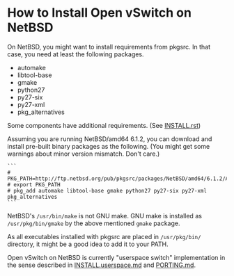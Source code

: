 How to Install Open vSwitch on NetBSD
=====================================

On NetBSD, you might want to install requirements from pkgsrc.
In that case, you need at least the following packages.

  * automake
  * libtool-base
  * gmake
  * python27
  * py27-six
  * py27-xml
  * pkg_alternatives

Some components have additional requirements. (See [INSTALL.rst])

Assuming you are running NetBSD/amd64 6.1.2, you can download and
install pre-built binary packages as the following.
(You might get some warnings about minor version mismatch.  Don't care.)

    ```
    # PKG_PATH=http://ftp.netbsd.org/pub/pkgsrc/packages/NetBSD/amd64/6.1.2/All/
    # export PKG_PATH
    # pkg_add automake libtool-base gmake python27 py27-six py27-xml pkg_alternatives
    ```

NetBSD's `/usr/bin/make` is not GNU make.  GNU make is installed as
`/usr/pkg/bin/gmake` by the above mentioned `gmake` package.

As all executables installed with pkgsrc are placed in `/usr/pkg/bin/`
directory, it might be a good idea to add it to your PATH.

Open vSwitch on NetBSD is currently "userspace switch" implementation
in the sense described in [INSTALL.userspace.md] and [PORTING.md].

[INSTALL.rst]:INSTALL.rst
[INSTALL.userspace.md]:INSTALL.userspace.md
[PORTING.md]:PORTING.md
